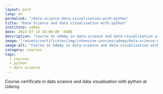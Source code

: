 ```yaml
---
layout: post
lang: en
permalink: "/data-science-data-visualisation-with-python"
title: "Data Science and data visualisation with python"
institute: udemy
date: 2023-07-14 18:00:00 -0400
description: "Course at Udemy in data-science and data-visualisation with python."
image: "/assets/certificates/img/intensive-courses/udemy/data-science-data-visualisation-with-python.jpg"
image-alt: "Course at Udemy in data-science and data-visualisation with python certificate."
category: courses
tags:
  - courses
  - python
  - data science
---
```


Course certificate in data science and data visualisation with python at Udemy.
